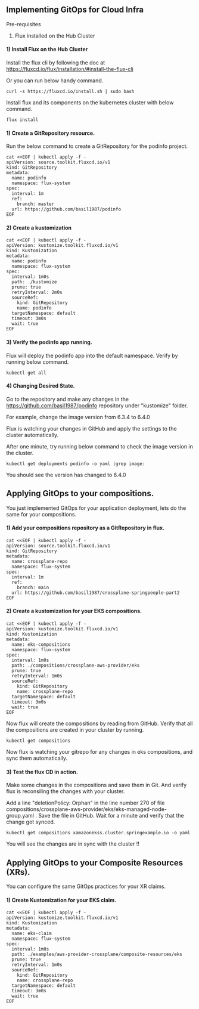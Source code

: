 ## Implementing GitOps for Cloud Infra

Pre-requisites

1) Flux installed on the Hub Cluster




#### 1) Install Flux on the Hub Cluster

Install the flux cli by following the doc at https://fluxcd.io/flux/installation/#install-the-flux-cli

Or you can run below handy command.

```
curl -s https://fluxcd.io/install.sh | sudo bash
```

Install flux and its components on the kubernetes cluster with below command.

```
flux install
```

#### 1) Create a GitRepository resource.

Run the below command to create a GitRepository for the podinfo project. 

```
cat <<EOF | kubectl apply -f -
apiVersion: source.toolkit.fluxcd.io/v1
kind: GitRepository
metadata:
  name: podinfo
  namespace: flux-system
spec:
  interval: 1m
  ref:
    branch: master
  url: https://github.com/basil1987/podinfo
EOF
```

#### 2) Create a kustomization 

```
cat <<EOF | kubectl apply -f -
apiVersion: kustomize.toolkit.fluxcd.io/v1
kind: Kustomization
metadata:
  name: podinfo
  namespace: flux-system
spec:
  interval: 1m0s
  path: ./kustomize
  prune: true
  retryInterval: 2m0s
  sourceRef:
    kind: GitRepository
    name: podinfo
  targetNamespace: default
  timeout: 3m0s
  wait: true
EOF
```

#### 3) Verify the podinfo app running. 

Flux will deploy the podinfo app into the default namespace. Verify by running below command.

```
kubectl get all
```

#### 4) Changing Desired State. 

Go to the repository and make any changes in the https://github.com/basil1987/podinfo repository under "kustomize" folder.

For example, change the image version from 6.3.4 to 6.4.0 

Flux is watching your changes in GitHub and apply the settings to the cluster automatically. 

After one minute, try running below command to check the image version in the cluster.

```
kubectl get deployments podinfo -o yaml |grep image:
```

You should see the version has changed to 6.4.0



## Applying GitOps to your compositions. 

You just implemented GitOps for your application deployment, lets do the same for your compositions.


#### 1) Add your compositions repository as a GitRepository in flux.

```
cat <<EOF | kubectl apply -f -
apiVersion: source.toolkit.fluxcd.io/v1
kind: GitRepository
metadata:
  name: crossplane-repo
  namespace: flux-system
spec:
  interval: 1m
  ref:
    branch: main
  url: https://github.com/basil1987/crossplane-springpeople-part2
EOF
```



#### 2) Create a kustomization for your EKS compositions. 

```
cat <<EOF | kubectl apply -f -
apiVersion: kustomize.toolkit.fluxcd.io/v1
kind: Kustomization
metadata:
  name: eks-compositions
  namespace: flux-system
spec:
  interval: 1m0s
  path: ./compositions/crossplane-aws-provider/eks
  prune: true
  retryInterval: 1m0s
  sourceRef:
    kind: GitRepository
    name: crossplane-repo
  targetNamespace: default
  timeout: 3m0s
  wait: true
EOF
```

Now flux will create the compositions by reading from GitHub. Verify that all the compositions are created in your cluster by running.

```
kubectl get compositions
```

Now flux is watching your gitrepo for any changes in eks compositions, and sync them automatically. 


#### 3) Test the flux CD in action. 

Make some changes in the compositions and save them in Git. And verify flux is reconsiling the changes with your cluster. 

Add a line "deletionPolicy: Orphan" in the line number 270 of file compositions/crossplane-aws-provider/eks/eks-managed-node-group.yaml . Save the file in GitHub. Wait for a minute and verify that the change got synced.


```
kubectl get compositions xamazonekss.cluster.springexample.io -o yaml
```

You will see the changes are in sync with the cluster !!



## Applying GitOps to your Composite Resources (XRs). 

You can configure the same GitOps practices for your XR claims. 

#### 1) Create Kustomization for your EKS claim. 

```
cat <<EOF | kubectl apply -f -
apiVersion: kustomize.toolkit.fluxcd.io/v1
kind: Kustomization
metadata:
  name: eks-claim
  namespace: flux-system
spec:
  interval: 1m0s
  path: ./examples/aws-provider-crossplane/composite-resources/eks
  prune: true
  retryInterval: 1m0s
  sourceRef:
    kind: GitRepository
    name: crossplane-repo
  targetNamespace: default
  timeout: 3m0s
  wait: true
EOF
```
